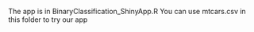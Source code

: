 The app is in BinaryClassification_ShinyApp.R 
You can use mtcars.csv in this folder to try our app 
